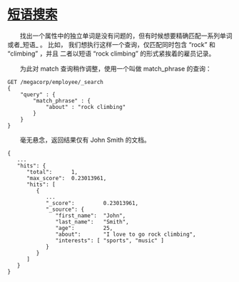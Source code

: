 # [短语搜索](12_phrase_search.md)
&emsp;&emsp;找出一个属性中的独立单词是没有问题的，但有时候想要精确匹配一系列单词或者_短语_ 。 比如， 我们想执行这样一个查询，仅匹配同时包含 “rock” 和 “climbing” ，并且 二者以短语 “rock climbing” 的形式紧挨着的雇员记录。

&emsp;&emsp;为此对 match 查询稍作调整，使用一个叫做 match_phrase 的查询：
```$xslt
GET /megacorp/employee/_search
{
    "query" : {
        "match_phrase" : {
            "about" : "rock climbing"
        }
    }
}
```
&emsp;&emsp;毫无悬念，返回结果仅有 John Smith 的文档。
```$xslt
{
   ...
   "hits": {
      "total":      1,
      "max_score":  0.23013961,
      "hits": [
         {
            ...
            "_score":         0.23013961,
            "_source": {
               "first_name":  "John",
               "last_name":   "Smith",
               "age":         25,
               "about":       "I love to go rock climbing",
               "interests": [ "sports", "music" ]
            }
         }
      ]
   }
}
```